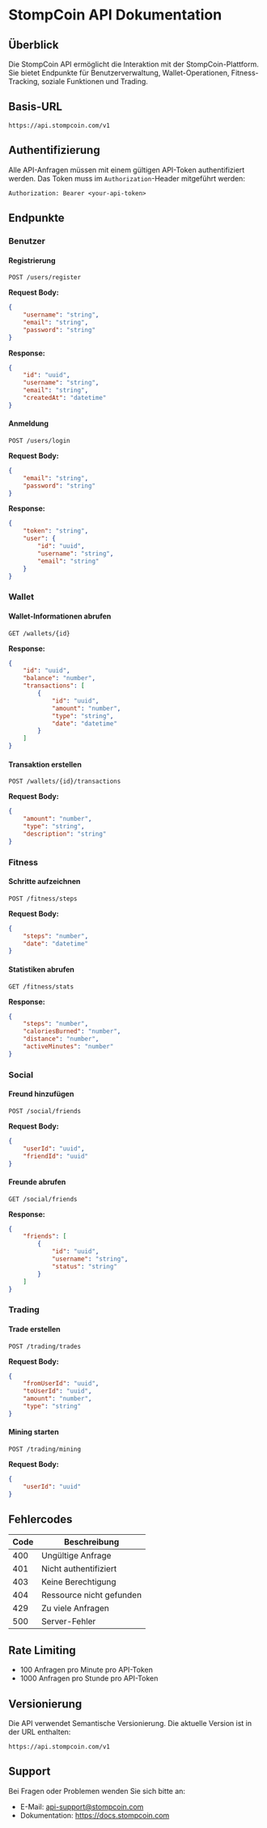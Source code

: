 # StompCoin API Dokumentation

## Überblick
Die StompCoin API ermöglicht die Interaktion mit der StompCoin-Plattform. Sie bietet Endpunkte für Benutzerverwaltung, Wallet-Operationen, Fitness-Tracking, soziale Funktionen und Trading.

## Basis-URL
```
https://api.stompcoin.com/v1
```

## Authentifizierung
Alle API-Anfragen müssen mit einem gültigen API-Token authentifiziert werden. Das Token muss im `Authorization`-Header mitgeführt werden:

```
Authorization: Bearer <your-api-token>
```

## Endpunkte

### Benutzer

#### Registrierung
```http
POST /users/register
```

**Request Body:**
```json
{
    "username": "string",
    "email": "string",
    "password": "string"
}
```

**Response:**
```json
{
    "id": "uuid",
    "username": "string",
    "email": "string",
    "createdAt": "datetime"
}
```

#### Anmeldung
```http
POST /users/login
```

**Request Body:**
```json
{
    "email": "string",
    "password": "string"
}
```

**Response:**
```json
{
    "token": "string",
    "user": {
        "id": "uuid",
        "username": "string",
        "email": "string"
    }
}
```

### Wallet

#### Wallet-Informationen abrufen
```http
GET /wallets/{id}
```

**Response:**
```json
{
    "id": "uuid",
    "balance": "number",
    "transactions": [
        {
            "id": "uuid",
            "amount": "number",
            "type": "string",
            "date": "datetime"
        }
    ]
}
```

#### Transaktion erstellen
```http
POST /wallets/{id}/transactions
```

**Request Body:**
```json
{
    "amount": "number",
    "type": "string",
    "description": "string"
}
```

### Fitness

#### Schritte aufzeichnen
```http
POST /fitness/steps
```

**Request Body:**
```json
{
    "steps": "number",
    "date": "datetime"
}
```

#### Statistiken abrufen
```http
GET /fitness/stats
```

**Response:**
```json
{
    "steps": "number",
    "caloriesBurned": "number",
    "distance": "number",
    "activeMinutes": "number"
}
```

### Social

#### Freund hinzufügen
```http
POST /social/friends
```

**Request Body:**
```json
{
    "userId": "uuid",
    "friendId": "uuid"
}
```

#### Freunde abrufen
```http
GET /social/friends
```

**Response:**
```json
{
    "friends": [
        {
            "id": "uuid",
            "username": "string",
            "status": "string"
        }
    ]
}
```

### Trading

#### Trade erstellen
```http
POST /trading/trades
```

**Request Body:**
```json
{
    "fromUserId": "uuid",
    "toUserId": "uuid",
    "amount": "number",
    "type": "string"
}
```

#### Mining starten
```http
POST /trading/mining
```

**Request Body:**
```json
{
    "userId": "uuid"
}
```

## Fehlercodes

| Code | Beschreibung |
|------|--------------|
| 400 | Ungültige Anfrage |
| 401 | Nicht authentifiziert |
| 403 | Keine Berechtigung |
| 404 | Ressource nicht gefunden |
| 429 | Zu viele Anfragen |
| 500 | Server-Fehler |

## Rate Limiting
- 100 Anfragen pro Minute pro API-Token
- 1000 Anfragen pro Stunde pro API-Token

## Versionierung
Die API verwendet Semantische Versionierung. Die aktuelle Version ist in der URL enthalten:
```
https://api.stompcoin.com/v1
```

## Support
Bei Fragen oder Problemen wenden Sie sich bitte an:
- E-Mail: api-support@stompcoin.com
- Dokumentation: https://docs.stompcoin.com 
